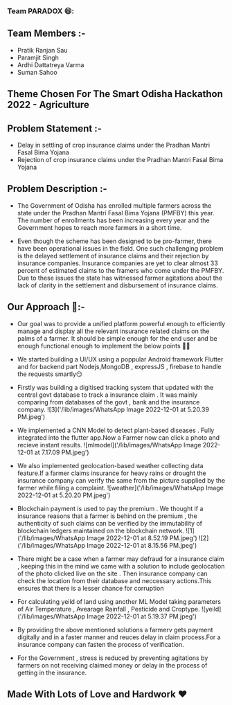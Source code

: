 ### Team PARADOX 😄:

## Team Members :-
  - Pratik Ranjan Sau
  - Paramjit Singh
  - Ardhi Dattatreya Varma
  - Suman Sahoo
 
## Theme Chosen For The **Smart Odisha Hackathon 2022** - **Agriculture**

## Problem Statement :-
  - Delay in settling of crop insurance claims under the Pradhan Mantri Fasal Bima Yojana
  - Rejection of crop insurance claims under the Pradhan Mantri Fasal Bima Yojana

## Problem Description :-
 - The Government of Odisha has enrolled multiple farmers across the state under the Pradhan Mantri Fasal Bima Yojana (PMFBY) this year. The number of enrollments has been increasing every year and the Government hopes to reach more farmers in a short time. 

 - Even though the scheme has been designed to be pro-farmer, there have been operational issues in the field. One such challenging problem is the delayed settlement of insurance claims and their rejection by insurance companies. Insurance companies are yet to clear almost 33 percent of estimated claims to the framers who come under the PMFBY.  Due to these issues the state has witnessed farmer agitations about the lack of clarity in the settlement and disbursement of insurance claims. 

## Our Approach 🤔:-
  - Our goal was to provide a unified platform powerful enough to efficiently manage and display all the relevant insurance related claims on the palms of a farmer.
 It should be simple enough for the end user and be enough functional enough to implement the below points 😮‍💨
 - We started building a UI/UX using a poppular Android framework Flutter and for backend part Nodejs,MongoDB , expressJS , firebase to handle the requests smartly😏
 - Firstly was building a digitised tracking system that updated with the central govt database to track a insurance claim . It was mainly comparing from databases of the govt , bank and the insurance company.
![3]('/lib/images/WhatsApp Image 2022-12-01 at 5.20.39 PM.jpeg')

 - We implemented a CNN Model to detect plant-based diseases . Fully integrated into the flutter app.Now a Farmer now can click a photo and recieve instant results.
![mlmodel]('/lib/images/WhatsApp Image 2022-12-01 at 7.17.09 PM.jpeg')
 - We also implemented geolocation-based weather collecting data feature.If a farmer claims insurance for heavy rains or drought the insurance company can verify the 
 same from the picture supplied by the farmer while filing a complaint.
 ![weather]('/lib/images/WhatsApp Image 2022-12-01 at 5.20.20 PM.jpeg')
 
 - Blockchain payment is used to pay the premium . We thought if a insurance reasons that a farmer is behind on the premium , the authenticity of such claims can be verified by the immutability of blockchain ledgers maintained on the blockchain network.
 ![1]('/lib/images/WhatsApp Image 2022-12-01 at 8.52.19 PM.jpeg')
 ![2]('/lib/images/WhatsApp Image 2022-12-01 at 8.15.56 PM.jpeg')
 
 - There might be a case when a farmer may defraud for a insurance claim , keeping this in the mind we came with a solution to include geolocation of the photo clicked live on the site . Then insurance company can check the location from their database and neccessary actions.This ensures that there is a lesser chance for corruption


- For calculating yeild of land using another ML Model taking parameters of Air Temperature , Avearage Rainfall , Pesticide and Croptype.
![yeild]('/lib/images/WhatsApp Image 2022-12-01 at 5.19.37 PM.jpeg')

- By providing the above mentioned solutions a farmerv gets payment digitally and in a faster manner and reuces delay in claim process.For a insurance company can fasten the process of verification.

- For the Government , stress is reduced by preventing agitations by farmers on not receiving claimed money or delay in the process of getting in the insurance.

## Made With Lots of Love and Hardwork ❤️

